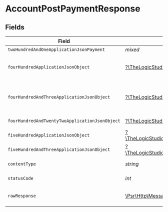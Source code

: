 # AccountPostPaymentResponse


## Fields

| Field                                                                                                                                                                              | Type                                                                                                                                                                               | Required                                                                                                                                                                           | Description                                                                                                                                                                        |
| ---------------------------------------------------------------------------------------------------------------------------------------------------------------------------------- | ---------------------------------------------------------------------------------------------------------------------------------------------------------------------------------- | ---------------------------------------------------------------------------------------------------------------------------------------------------------------------------------- | ---------------------------------------------------------------------------------------------------------------------------------------------------------------------------------- |
| `twoHundredAndOneApplicationJsonPayment`                                                                                                                                           | *mixed*                                                                                                                                                                            | :heavy_minus_sign:                                                                                                                                                                 | Payment Created                                                                                                                                                                    |
| `fourHundredApplicationJsonObject`                                                                                                                                                 | [?\TheLogicStudio\ExactPayments\Models\Operations\AccountPostPaymentResponseBody](../../Models/Operations/AccountPostPaymentResponseBody.md)                                       | :heavy_minus_sign:                                                                                                                                                                 | **Bad Request**\<br/>When there are errors in the payload<br/>                                                                                                                     |
| `fourHundredAndThreeApplicationJsonObject`                                                                                                                                         | [?\TheLogicStudio\ExactPayments\Models\Operations\AccountPostPaymentPaymentsResponseBody](../../Models/Operations/AccountPostPaymentPaymentsResponseBody.md)                       | :heavy_minus_sign:                                                                                                                                                                 | **Access Denied**\<br/>Credentials supplied do not grant access to the requested resource.<br/>                                                                                    |
| `fourHundredAndTwentyTwoApplicationJsonObject`                                                                                                                                     | [?\TheLogicStudio\ExactPayments\Models\Operations\AccountPostPaymentPaymentsResponseResponseBody](../../Models/Operations/AccountPostPaymentPaymentsResponseResponseBody.md)       | :heavy_minus_sign:                                                                                                                                                                 | **Unprocessable Content**<br/>                                                                                                                                                     |
| `fiveHundredApplicationJsonObject`                                                                                                                                                 | [?\TheLogicStudio\ExactPayments\Models\Operations\AccountPostPaymentPaymentsResponse500ResponseBody](../../Models/Operations/AccountPostPaymentPaymentsResponse500ResponseBody.md) | :heavy_minus_sign:                                                                                                                                                                 | **Internal Server Error**<br/>                                                                                                                                                     |
| `fiveHundredAndThreeApplicationJsonObject`                                                                                                                                         | [?\TheLogicStudio\ExactPayments\Models\Operations\AccountPostPaymentPaymentsResponse503ResponseBody](../../Models/Operations/AccountPostPaymentPaymentsResponse503ResponseBody.md) | :heavy_minus_sign:                                                                                                                                                                 | **Service Unavailable**<br/>                                                                                                                                                       |
| `contentType`                                                                                                                                                                      | *string*                                                                                                                                                                           | :heavy_check_mark:                                                                                                                                                                 | HTTP response content type for this operation                                                                                                                                      |
| `statusCode`                                                                                                                                                                       | *int*                                                                                                                                                                              | :heavy_check_mark:                                                                                                                                                                 | HTTP response status code for this operation                                                                                                                                       |
| `rawResponse`                                                                                                                                                                      | [\Psr\Http\Message\ResponseInterface](https://www.php-fig.org/psr/psr-7/#33-psrhttpmessageresponseinterface)                                                                       | :heavy_minus_sign:                                                                                                                                                                 | Raw HTTP response; suitable for custom response parsing                                                                                                                            |